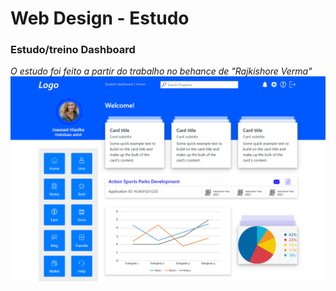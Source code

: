 # Web Design - Estudo
### Estudo/treino Dashboard
*O estudo foi feito a partir do trabalho no behance de "Rajkishore Verma"*
![](https://github.com/jenifferazevedo/J-Web-design-estudo/blob/master/site%20de%20estudo/estudo2/Dashboard%20Ui.png)
